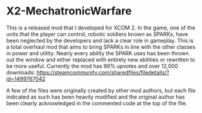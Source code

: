 # X2-MechatronicWarfare

This is a released mod that I developed for XCOM 2. In the game, one of the units that the player can control, robotic soldiers known as SPARKs, have been neglected by the developers and lack a clear role in gameplay. This is a total overhaul mod that aims to bring SPARKs in line with the other classes in power and utility. Nearly every ability the SPARK uses has been thrown out the window and either replaced with entirely new abilities or rewritten to be more useful. Currently the mod has 99% upvotes and over 12,000 downloads: https://steamcommunity.com/sharedfiles/filedetails/?id=1499767042

A few of the files were originally created by other mod authors, but each file indicated as such has been heavily modified and the original author has been clearly acknowledged in the commented code at the top of the file.
